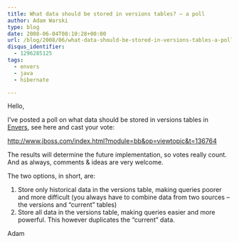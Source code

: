 ```yaml
---
title: What data should be stored in versions tables? – a poll
author: Adam Warski
type: blog
date: 2008-06-04T08:10:28+00:00
url: /blog/2008/06/what-data-should-be-stored-in-versions-tables-a-poll/
disqus_identifier:
  - 1296285125
tags:
  - envers
  - java
  - hibernate

---
```

Hello,

I&#8217;ve posted a poll on what data should be stored in versions tables in [Envers][1], see here and cast your vote:

<http://www.jboss.com/index.html?module=bb&op=viewtopic&t=136764>

The results will determine the future implementation, so votes really count. And as always, comments & ideas are very welcome.

The two options, in short, are:

  1. Store only historical data in the versions table, making queries poorer and more difficult (you always have to combine data from two sources &#8211; the versions and &#8220;current&#8221; tables)
  2. Store all data in the versions table, making queries easier and more powerful. This however duplicates the &#8220;current&#8221; data.

Adam

 [1]: http://www.jboss.org/envers
